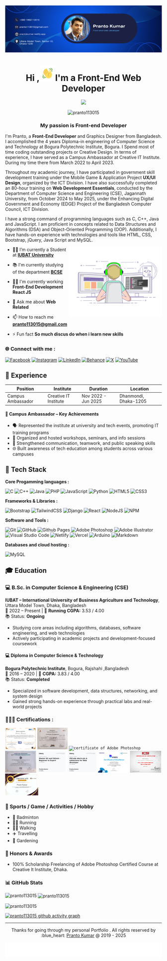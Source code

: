 <!--Banar Section Start-->

![logo](./assets/img/github-bannar3.png)

<!--Banar Section End-->

<!--Title & Typography Section End-->
<h1 align="center">Hi ,<img src="./assets/img/Wave.gif" height="50px" width="50px">I'm a Front-End Web Developer</h1>

<p align="center">
    <img src="https://readme-typing-svg.herokuapp.com/?font=Righteous&size=20&center=true&vCenter=true&width=435&height=70&duration=4000&lines=welcome+to+visit+my+profile;+Nice+to+meet+you;"/>
<!--Title & Typography Section End-->

<!--pofiel view Section start-->
<p align="center"> <img src="https://komarev.com/ghpvc/?username=pranto113015&label=Profile%20views&color=0e75b6&style=flat" alt="pranto113015" /> </p>
<!--pofiel view Section end-->

<!-- Header subtitle area start -->
<h3 align="center">My passion is Front-end Developer</h3>
<p>I'm Pranto, a <b>Front-End Developer</b>  and Graphics Designer from Bangladesh. I accomplished the 4 years Diploma-in engineering of Computer Science and Technology at Bogura Polytechnic Institute, Bogura. I Spend most of time coding outstanding projects or Creative Design. In terms of experience, I have served as a Campus Ambassador at Creative IT Institute. During my time there from March 2022 to April 2023.

Throughout my academic journey, I have participated in government skill development training under the Mobile Game & Application Project **UX/UI Design**, organized by the ICT Division. I have also successfully completed an 80-hour training on **Web Development Essentials**, conducted by the Department of Computer Science and Engineering (CSE), Jagannath University, from October 2024 to May 2025, under the Enhancing Digital Government and Economy (EDGE) Project of the Bangladesh Computer Council, ICT Division.

I have a strong command of programming languages such as C, C++, Java and JavaScript. I am proficient in concepts related to Data Structures and Algorithms (DSA) and Object-Oriented Programming (OOP). Additionally, I have hands-on experience with technologies and tools like HTML, CSS, Bootstrap, jQuery, Java Script and MySQL.</p>

<!-- Header subtitle area end -->

<!--Body Right Section start-->
<img align="right" alt="coding" width="300" src="./assets/img/live-coding.gif">
<!--Body Right Section End-->

<!--Body Left Section Start-->

- 👨‍🎓 I’m currently a Student at **[IUBAT University](https://iubat.edu/)**

- 📚 I'm currently studying of the department **[BCSE](https://cse.iubat.edu/)**

- 👨‍💻 I'm currently working **Front-End Development React JS**

- 💬 Ask me about **Web Related**

- 📫 How to reach me **<pranto113015@gmail.com>**

- ⚡ Fun fact **So much discus do when i learn new skills**
<!--Body Left Section End-->


<!--Connect with me Section Start-->
<h3 align="left"> 🌐 Connect with me :</h3>

[![Facebook](https://img.shields.io/badge/Facebook-%231877F2.svg?logo=Facebook&logoColor=white)](https://fb.com/sreeprantokumar.saha)
[![Instagram](https://img.shields.io/badge/Instagram-%23E4405F.svg?logo=Instagram&logoColor=white)](https://instagram.com/sreeprantokumar.saha)
[![LinkedIn](https://img.shields.io/badge/LinkedIn-%230077B5.svg?logo=linkedin&logoColor=white)](https://linkedin.com/in/pranto-kumar-a326801b3)
[![Behance](https://img.shields.io/badge/Behance-%230077B5.svg?logo=behance&logoColor=white)](https://www.behance.net/prantosaha4)
[![X](https://img.shields.io/badge/X-black.svg?logo=X&logoColor=white)](https://x.com/PK_Pranto_kumar)
[![YouTube](https://img.shields.io/badge/YouTube-%23FF0000.svg?logo=YouTube&logoColor=white)](https://www.youtube.com/@prantosaha6931)
<!--Connect with me Section End-->


## 💼 Experience

| Position          | Institute             | Duration            | Location               |
| ----------------- | --------------------- | --------------------| ---------------------- |
| Campus Ambassador | Creative IT Institute | Nov 2022 - Jun 2025 | Dhanmondi, Dhaka-1205  |

#### 🎯 Campus Ambassador – Key Achievements
- 🗣️ Represented the institute at university and tech events, promoting IT training programs  
- 📢 Organized and hosted workshops, seminars, and info sessions  
- 🤝 Strengthened communication, teamwork, and public speaking skills  
- 🌐 Built awareness of tech education among students across various campuses




<!-- Developer Hub section start -->
## 🧰 Tech Stack

**Core Progamming languages :**

![C](https://img.shields.io/badge/c-%2300599C.svg?style=for-the-badge&logo=c&logoColor=white)
![C++](https://img.shields.io/badge/c++-%2300599C.svg?style=for-the-badge&logo=c%2B%2B&logoColor=white)
![Java](https://img.shields.io/badge/java-%23ED8B00.svg?style=for-the-badge&logo=openjdk&logoColor=white)
![PHP](https://img.shields.io/badge/php-%23777BB4.svg?style=for-the-badge&logo=php&logoColor=white)
![JavaScript](https://img.shields.io/badge/javascript-%23323330.svg?style=for-the-badge&logo=javascript&logoColor=%23F7DF1E)
![Python](https://img.shields.io/badge/python-3670A0?style=for-the-badge&logo=python&logoColor=ffdd54)
![HTML5](https://img.shields.io/badge/html5-%23E34F26.svg?style=for-the-badge&logo=html5&logoColor=white)
![CSS3](https://img.shields.io/badge/css3-%231572B6.svg?style=for-the-badge&logo=css3&logoColor=white)

**Frameworks & Libraries :**

![Bootstrap](https://img.shields.io/badge/bootstrap-%238511FA.svg?style=for-the-badge&logo=bootstrap&logoColor=white)
![TailwindCSS](https://img.shields.io/badge/tailwindcss-%2338B2AC.svg?style=for-the-badge&logo=tailwind-css&logoColor=white)
![Django](https://img.shields.io/badge/django-%23092E20.svg?style=for-the-badge&logo=django&logoColor=white)
![React](https://img.shields.io/badge/react-%2320232a.svg?style=for-the-badge&logo=react&logoColor=%2361DAFB)
![NodeJS](https://img.shields.io/badge/node.js-6DA55F?style=for-the-badge&logo=node.js&logoColor=white)
![NPM](https://img.shields.io/badge/NPM-%23CB3837.svg?style=for-the-badge&logo=npm&logoColor=white)


**Software and Tools :**

![Git](https://img.shields.io/badge/git-%23F05033.svg?style=for-the-badge&logo=git&logoColor=white)
![GitHub](https://img.shields.io/badge/github-%23121011.svg?style=for-the-badge&logo=github&logoColor=white)
![Github Pages](https://img.shields.io/badge/github%20pages-121013?style=for-the-badge&logo=github&logoColor=white)
![Adobe Photoshop](https://img.shields.io/badge/adobe%20photoshop-%2331A8FF.svg?style=for-the-badge&logo=adobe%20photoshop&logoColor=white)
![Adobe Illustrator](https://img.shields.io/badge/adobe%20illustrator-%23FF9A00.svg?style=for-the-badge&logo=adobe%20illustrator&logoColor=white)
![Visual Studio Code](https://img.shields.io/badge/Visual%20Studio%20Code-0078d7.svg?style=for-the-badge&logo=visual-studio-code&logoColor=white)
![Netlify](https://img.shields.io/badge/netlify-%23000000.svg?style=for-the-badge&logo=netlify&logoColor=#00C7B7)
![Vercel](https://img.shields.io/badge/vercel-%23000000.svg?style=for-the-badge&logo=vercel&logoColor=white)
![Arduino](https://img.shields.io/badge/-Arduino-00979D?style=for-the-badge&logo=Arduino&logoColor=white)
![Markdown](https://img.shields.io/badge/markdown-%23000000.svg?&style=for-the-badge&logo=markdown&logoColor=white)




**Databases and cloud hosting :**

![MySQL](https://img.shields.io/badge/mysql-4479A1.svg?style=for-the-badge&logo=mysql&logoColor=white)
<!-- Developer Hub section end -->



## 🎓 Education

### 💻 B.Sc. in Computer Science & Engineering (CSE)
**IUBAT – International University of Business Agriculture and Technology**, Uttara Model Town, Dhaka, Bangladesh  
📅 2022 – Present | 🎯 **Running CGPA:** 3.53 / 4.00  
📚 Status: **Ongoing**

- Studying core areas including algorithms, databases, software engineering, and web technologies  
- Actively participating in academic projects and development-focused coursework  



#### 💻 Diploma in Computer Science & Technology  
**Bogura Polytechnic Institute**, Bogura, Rajshahi ,Bangladesh  
📅 2016 – 2020 | 🎯 **CGPA:** 3.83 / 4.00  
📚 Status: **Completed**

- Specialized in software development, data structures, networking, and system design  
- Gained strong hands-on experience through practical labs and real-world projects  



<!--Certification Section Start-->
<h3 align="left" > 👨🏻‍🎓&nbsp;Certifications :</h3>
<code><img height= "70" alt="web development essentials certificate edge" src="./assets/certificate/web_development_essentials_certificate_edge_prantokumar.png"></code>
<code><img height= "70" alt="certificate of ux/ui designer" src="./assets/certificate/UX UI Traning Certificate.jpg"></code>
<code><img height= "70" alt="certificate of Adobe Photoshop" src="./assets/certificate/Creative it Traning Certificate.jpg"></code>
<code><img height= "70" alt="certificate of js" src="./assets/certificate/IUBAT JS Course Cartificate.jpg"></code>
<code><img height= "70" alt="certificate of git & github" src="./assets/certificate/Master Git and Github - Beginner to Expert.jpg"></code>
<code><img height= "70" alt="certificate of git & github" src="./assets/certificate/VSCode shortcuts & extensions for Web developer.jpg"></code>
<code><img height= "70" alt="certificate of git & github" src="./assets/certificate/Full stack development with mern.png"></code>
<code><img height= "70" alt="certificate of networking" src="./assets/certificate/CNSS certificate.png"></code>
<code><img height= "70" alt="certificate of pathway of software engineering" src="./assets/certificate/python_with_django_training_certificate.jpg"></code>
<!--Certification Section end-->

### 🎯 Sports / Game / Activities / Hobby

- 🏸 Badminton
- 🏃‍♂️ Running
- 🚶‍♂️ Walking
- ✈️ Travelling
- 🌳 Gardening

### 🏅 Honors & Awards

- 100% Scholarship Freelancing of Adobe Photoshop Certified Course at Creative It Institute, Dhaka.

### 📊 GitHub Stats

<p><img align="left" src="https://github-readme-stats.vercel.app/api/top-langs?username=pranto113015&show_icons=true&locale=en&layout=compact" alt="pranto113015" /></p>

<p>&nbsp;<img align="center" src="https://github-readme-stats.vercel.app/api?username=pranto113015&show_icons=true&locale=en" alt="pranto113015" /></p>

<p><img align="center" src="https://github-readme-streak-stats.herokuapp.com/?user=pranto113015&" alt="pranto113015" /></p>

[![pranto113015 github activity graph](https://github-readme-activity-graph.vercel.app/graph?username=pranto113015&bg_color=050004&color=eceaeb&line=4cee49&point=faf5f7&area=true&hide_border=true)](https://github.com/ashutosh00710/github-readme-activity-graph)


<!-- footer section start -->
<hr>
<p align="center"> Thanks for going through my personal Portfolio .
All rights reserved by :blue_heart: <a href="https://www.linkedin.com/in/pranto-kumar-a326801b3/">Pranto Kumar</a> @ 2019 - 2025 </p>

![logo](./assets/img/footer%20img.svg)

<!-- footer section end -->
